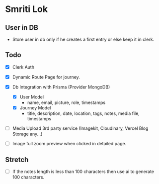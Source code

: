 # Smriti Lok

## User in DB

- Store user in db only if he creates a first entry or else keep it in clerk.

## Todo

- [x] Clerk Auth

- [x] Dynamic Route Page for journey.

- [x] Db Integration with Prisma (Provider MongoDB)

  - [x] User Model
    - name, email, picture, role, timestamps
  - [x] Journey Model
    - title, description, date, location, tags, notes, media file, timestamps

- [ ] Media Upload 3rd party service (Imagekit, Cloudinary, Vercel Blog Storage any...)

- [ ] Image full zoom preview when clicked in detailed page.

## Stretch

- [ ] If the notes length is less than 100 characters then use ai to generate 100 characters.

<!-- 24ds -->
